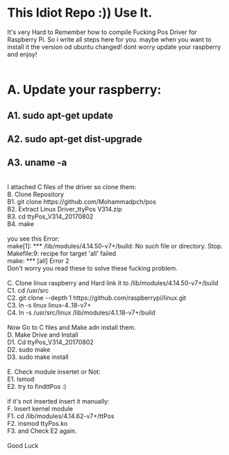 # This Idiot Repo :)) Use It.<br/>
It's very Hard to Remember how to compile Fucking Pos Driver for Raspberry Pi. So i write all steps here for you. maybe when you want to install it the version od ubuntu changed! dont worry update your raspberry and enjoy!<br/>
<br/>
# A. Update your raspberry:<br/>
## A1. sudo apt-get update<br/>
## A2. sudo apt-get dist-upgrade<br/>
## A3. uname -a<br/>
<br/>
I attached C files of the driver so clone them:<br/>
B.  Clone Repository<br/>
B1. git clone https://github.com/Mohammadpch/pos<br/>
B2. Extract Linux Driver_ttyPos V314.zip<br/>
B3. cd ttyPos_V314_20170802<br/>
B4. make<br/>
<br/>
you see this Error:<br/>
make[1]: *** /lib/modules/4.14.50-v7+/build: No such file or directory.  Stop.<br/>
Makefile:9: recipe for target 'all' failed<br/>
make: *** [all] Error 2<br/>
Don't worry you read these to solve these fucking problem.<br/>
<br/>
C. Clone linux raspberry and Hard link it to /lib/modules/4.14.50-v7+/build<br/>
C1. cd /usr/src<br/>
C2. git clone --depth 1 https://github.com/raspberrypi/linux.git<br/>
C3. ln -s linux linux-4..18-v7+<br/>
C4. ln -s /usr/src/linux /lib/modules/4.1.18-v7+/build<br/>
<br/>
Now Go to C files and Make adn install them.<br/>
D. Make Drive and Install<br/>
D1. Cd ttyPos_V314_20170802<br/>
D2. sudo make<br/>
D3. sudo make install<br/>
<br/>
E. Check module insertet or Not:<br/>
E1. lsmod<br/>
E2. try to findttPos :)<br/>
<br/>
if it's not inserted insert it manually:<br/>
F. Insert kernel module<br/>
F1. cd /lib/modules/4.14.62-v7+/ttPos<br/>
F2. insmod ttyPos.ko<br/>
F3. and Check E2 again.<br/>
<br/>
Good Luck<br/>
